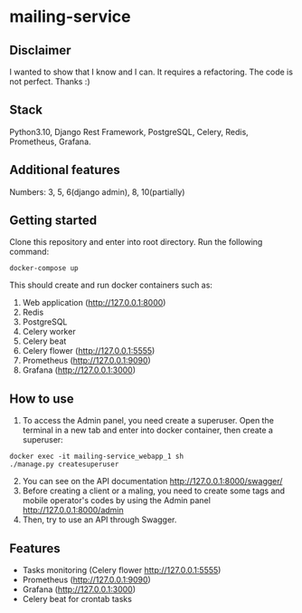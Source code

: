 # mailing-service
## Disclaimer
I wanted to show that I know and I can. It requires a refactoring. The code is not perfect.  Thanks :)
## Stack
Python3.10, Django Rest Framework, PostgreSQL, Celery, Redis, Prometheus, Grafana.

## Additional features
Numbers: 3, 5, 6(django admin), 8, 10(partially)

## Getting started

Clone this repository and enter into root directory. Run the following command:
```
docker-compose up
```
This should create and run docker containers such as:
1. Web application (http://127.0.0.1:8000)
2. Redis
3. PostgreSQL
4. Celery worker
5. Celery beat
6. Celery flower (http://127.0.0.1:5555)
7. Prometheus (http://127.0.0.1:9090)
8. Grafana (http://127.0.0.1:3000)

## How to use
1. To access the Admin panel, you need create a superuser. Open the terminal in a new tab and enter into docker container, then create a superuser:
```
docker exec -it mailing-service_webapp_1 sh
./manage.py createsuperuser
```
2. You can see on the API documentation http://127.0.0.1:8000/swagger/
3. Before creating a client or a maling, you need to create some tags and mobile operator's codes by using the Admin panel http://127.0.0.1:8000/admin
4. Then, try to use an API through Swagger.

## Features
- Tasks monitoring (Celery flower http://127.0.0.1:5555)
- Prometheus (http://127.0.0.1:9090)
- Grafana (http://127.0.0.1:3000)
- Celery beat for crontab tasks
